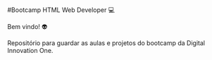 #Bootcamp HTML Web Developer :computer:



Bem vindo! :alien:

Repositório para guardar as aulas e projetos do bootcamp da Digital Innovation One.

